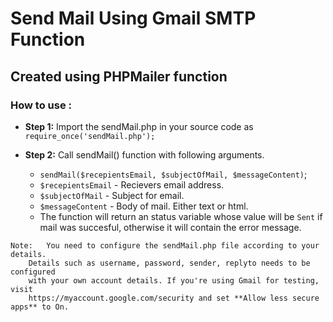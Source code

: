 # Send Mail Using Gmail SMTP Function
## Created using PHPMailer function

### How to use :

- **Step 1:** Import the sendMail.php in your source code as `require_once('sendMail.php');`

- **Step 2:** Call sendMail() function with following arguments.

  - `sendMail($recepientsEmail, $subjectOfMail, $messageContent)`;
  - `$recepientsEmail` - Recievers email address.
  - `$subjectOfMail`   - Subject for email.
  - `$messageContent`  - Body of mail. Either text or html.
  - The function will return an status variable whose value will be
	`Sent` if mail was succesful, otherwise it will contain the error message.

```
Note:	You need to configure the sendMail.php file according to your details.
	Details such as username, password, sender, replyto needs to be configured
	with your own account details. If you're using Gmail for testing, visit
	https://myaccount.google.com/security and set **Allow less secure apps** to On.
```

